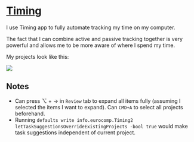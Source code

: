 # [Timing](https://timingapp.com/?lang=en)
I use Timing app to fully automate tracking my time on my computer.

The fact that I can combine active and passive tracking together is very powerful and allows me to be more aware of where I spend my time.

My projects look like this:

![](https://i.imgur.com/2SEw8eT.png)

## Notes
- Can press ⌥ + → in `Review` tab to expand all items fully (assuming I selected the items I want to expand). Can `CMD+A` to select all projects beforehand.
- Running `defaults write info.eurocomp.Timing2 letTaskSuggestionsOverrideExistingProjects -bool true` would make task suggestions independent of current project.